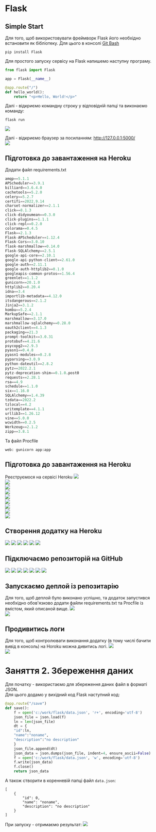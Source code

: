 # Flask
## Simple Start
Для того, щоб використовувати фреймворк Flask його необхідно встановити як бібліотеку. Для цього в консолі <a href = "https://git-scm.com/downloads">Git Bash</a>
```
pip install Flask
```

Для простого запуску сервісу на Flask напишемо наступну програму.

```python
from flask import Flask

app = Flask(__name__)

@app.route("/")
def hello_world():
    return "<p>Hello, World!</p>"
```
Далі - відкриємо командну строку у відповідній папці та виконаємо команду:
```
flask run
```
<img src = "img/flask01.jpg">   

Далі - відкриємо браузер за посиланням: <a href = "http://127.0.0.1:5000/" target = "_blank">http://127.0.0.1:5000/</a>  
<img src = "img/flask02.jpg">   

## Підготовка до завантаження на Heroku
Додати файл requirements.txt
```python
amqp==5.1.1
APScheduler==3.9.1
billiard==3.6.4.0
cachetools==5.2.0
celery==5.2.7
certifi==2022.9.14
charset-normalizer==2.1.1
click==8.1.3
click-didyoumean==0.3.0
click-plugins==1.1.1
click-repl==0.2.0
colorama==0.4.5
Flask==2.1.3
Flask-APScheduler==1.12.4
Flask-Cors==3.0.10
flask-marshmallow==0.14.0
Flask-SQLAlchemy==2.5.1
google-api-core==2.10.1
google-api-python-client==2.61.0
google-auth==2.11.1
google-auth-httplib2==0.1.0
googleapis-common-protos==1.56.4
greenlet==1.1.2
gunicorn==20.1.0
httplib2==0.20.4
idna==3.4
importlib-metadata==4.12.0
itsdangerous==2.1.2
Jinja2==3.1.2
kombu==5.2.4
MarkupSafe==2.1.1
marshmallow==3.17.0
marshmallow-sqlalchemy==0.28.0
oauth2client==4.1.3
packaging==21.3
prompt-toolkit==3.0.31
protobuf==4.21.6
psycopg2==2.9.3
pyasn1==0.4.8
pyasn1-modules==0.2.8
pyparsing==3.0.9
python-dateutil==2.8.2
pytz==2022.2.1
pytz-deprecation-shim==0.1.0.post0
requests==2.28.1
rsa==4.9
schedule==1.1.0
six==1.16.0
SQLAlchemy==1.4.39
tzdata==2022.2
tzlocal==4.2
uritemplate==4.1.1
urllib3==1.26.12
vine==5.0.0
wcwidth==0.2.5
Werkzeug==2.1.2
zipp==3.8.1
```

Та файл Procfile
```
web: gunicorn app:app
```
## Підготовка до завантаження на Heroku
Реєструємося на сервісі Heroku 
<img src = "img/flask03.jpg">   
<img src = "img/flask04.jpg">   
<img src = "img/flask05.jpg">   
<img src = "img/flask06.jpg">   
<img src = "img/flask07.jpg">   
<img src = "img/flask08.jpg">   
<img src = "img/flask09.jpg">   
<img src = "img/flask10.jpg">   
<img src = "img/flask11.jpg">   

## Створення додатку на Heroku
<img src = "img/flask12.jpg">   
<img src = "img/flask13.jpg">   
<img src = "img/flask14.jpg">   
<img src = "img/flask15.jpg">   
<img src = "img/flask17.jpg">   
<img src = "img/flask18.jpg">   

## Підключаємо репозиторій на GitHub
<img src = "img/flask20.jpg">   
<img src = "img/flask21.jpg">   
<img src = "img/flask22.jpg">   
<img src = "img/flask23.jpg">   
<img src = "img/flask24.jpg">   
<img src = "img/flask25.jpg">   
<img src = "img/flask26.jpg">   

## Запускаємо деплой із репозитарію
Для того, щоб деплой було виконано успішно, та додаток запустився необхідно обов'язково додати файли requirements.txt та Procfile із вмістом, який описаной вище.
<img src = "img/flask27.jpg">   
<img src = "img/flask30.jpg">   

## Продивитись логи
Для того, щоб контролювати виконання додатку (в тому числі бачити вивід в консоль) на Horoku можна дивитись логі.
<img src = "img/flask28.jpg">   
<img src = "img/flask29.jpg">   

# Заняття 2. Збереження даних
Для початку - використаємо для збереження даних файл в форматі JSON.  
Для цього додамо у вихідний код Flask наступний код:  

```python
@app.route("/save")
def save():
    f = open('c:/work/flask/data.json', 'r+', encoding='utf-8')
    json_file = json.load(f)
    ln = len(json_file)
    dt = {
    "id":ln,
    "name":"noname",
    "description":"no description"
    }
    json_file.append(dt)
    json_data = json.dumps(json_file, indent=4, ensure_ascii=False)
    f = open('c:/work/flask/data.json', 'w', encoding='utf-8')
    f.write(json_data)
    f.close()
    return json_data
```
А також створити в коренневій папці файл `data.json`:
```
[
    {
        "id": 0,
        "name": "noname",
        "description": "no description"
    }
]
```

При запуску - отримаємо результат:
<img src = "img/flask31.jpg">  